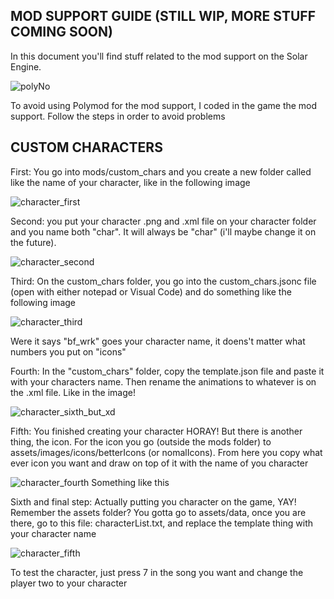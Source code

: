 ## MOD SUPPORT GUIDE (STILL WIP, MORE STUFF COMING SOON)

In this document you'll find stuff related to the mod support on the Solar Engine.

![polyNo](https://raw.githubusercontent.com/Juanen100/Solar-Engine/master/art/polyNo.png)

To avoid using Polymod for the mod support, I coded in the game the mod support. Follow the steps in order to avoid problems

## CUSTOM CHARACTERS

First: You go into mods/custom_chars and you create a new folder called like the name of your character, like in the following image

![character_first](https://raw.githubusercontent.com/Juanen100/Solar-Engine/master/art/character_first.png)

Second: you put your character .png and .xml file on your character folder and you name both "char". It will always be "char" (i'll maybe change it on the future).

![character_second](https://raw.githubusercontent.com/Juanen100/Solar-Engine/master/art/character_second.png)

Third: On the custom_chars folder, you go into the custom_chars.jsonc file (open with either notepad or Visual Code) and do something like the following image

![character_third](https://raw.githubusercontent.com/Juanen100/Solar-Engine/master/art/character_third.png) 

Were it says "bf_wrk" goes your character name, it doens't matter what numbers you put on "icons"

Fourth: In the "custom_chars" folder, copy the template.json file and paste it with your characters name. Then rename the animations to whatever is on the .xml file. Like in the image!

![character_sixth_but_xd](https://raw.githubusercontent.com/Juanen100/Solar-Engine/master/art/character_sixth_but_xd.png)

Fifth: You finished creating your character HORAY! But there is another thing, the icon. For the icon you go (outside the mods folder) to assets/images/icons/betterIcons (or nomalIcons). From here you copy what ever icon you want and draw on top of it with the name of you character

![character_fourth](https://raw.githubusercontent.com/Juanen100/Solar-Engine/master/art/character_fourth.png) Something like this

Sixth and final step: Actually putting you character on the game, YAY! Remember the assets folder? You gotta go to assets/data, once you are there, go to this file: characterList.txt, and replace the template thing with your character name

![character_fifth](https://raw.githubusercontent.com/Juanen100/Solar-Engine/master/art/character_fifth.png)

To test the character, just press 7 in the song you want and change the player two to your character

